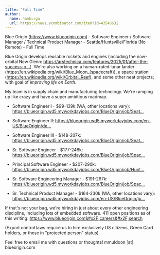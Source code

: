 ```yaml
---
title: "Full Time"
author:
  name: hamburga
  url: https://news.ycombinator.com/item?id=43548632
---
```

Blue Origin (<a href="https:&#x2F;&#x2F;www.blueorigin.com" rel="nofollow">https:&#x2F;&#x2F;www.blueorigin.com</a>) - Software Engineer &#x2F; Software Manager &#x2F; Technical Product Manager - Seattle&#x2F;Huntsville&#x2F;Florida (No Remote) - Full Time

Blue Origin develops reusable rockets and engines (including the now-orbital New Glenn: <a href="https:&#x2F;&#x2F;arstechnica.com&#x2F;features&#x2F;2025&#x2F;01&#x2F;after-the-success-of-new-glenn-blue-origin-to-focus-on-launching-frequently&#x2F;" rel="nofollow">https:&#x2F;&#x2F;arstechnica.com&#x2F;features&#x2F;2025&#x2F;01&#x2F;after-the-success-o...</a>). We&#x27;re also working on a human-rated lunar lander (<a href="https:&#x2F;&#x2F;en.wikipedia.org&#x2F;wiki&#x2F;Blue_Moon_(spacecraft)" rel="nofollow">https:&#x2F;&#x2F;en.wikipedia.org&#x2F;wiki&#x2F;Blue_Moon_(spacecraft)</a>), a space station (<a href="https:&#x2F;&#x2F;en.wikipedia.org&#x2F;wiki&#x2F;Orbital_Reef" rel="nofollow">https:&#x2F;&#x2F;en.wikipedia.org&#x2F;wiki&#x2F;Orbital_Reef</a>), and some other neat projects; with goal of *improving life on Earth*.

My team is in supply chain and manufacturing technology. We&#x27;re ramping up like crazy and have a super ambitious roadmap.

- Software Engineer I - $99-139k (WA, other locations vary): <a href="https:&#x2F;&#x2F;blueorigin.wd5.myworkdayjobs.com&#x2F;BlueOrigin&#x2F;job&#x2F;Seattle-WA&#x2F;Software-Development-Engineer-I---Enterprise-Technology---Early-Career-2025-University-Grad_R50585" rel="nofollow">https:&#x2F;&#x2F;blueorigin.wd5.myworkdayjobs.com&#x2F;BlueOrigin&#x2F;job&#x2F;Seat...</a>

- Software Engineer II: <a href="https:&#x2F;&#x2F;blueorigin.wd5.myworkdayjobs.com&#x2F;en-US&#x2F;BlueOrigin&#x2F;details&#x2F;Software-Engineer-II_R49434" rel="nofollow">https:&#x2F;&#x2F;blueorigin.wd5.myworkdayjobs.com&#x2F;en-US&#x2F;BlueOrigin&#x2F;de...</a>

- Software Engineer III - $148-207k: <a href="https:&#x2F;&#x2F;blueorigin.wd5.myworkdayjobs.com&#x2F;BlueOrigin&#x2F;job&#x2F;Seattle-WA&#x2F;Software-Engineer-III---Enterprise-Technology_R47034" rel="nofollow">https:&#x2F;&#x2F;blueorigin.wd5.myworkdayjobs.com&#x2F;BlueOrigin&#x2F;job&#x2F;Seat...</a>

- Sr. Software Engineer - $177-248k: <a href="https:&#x2F;&#x2F;blueorigin.wd5.myworkdayjobs.com&#x2F;BlueOrigin&#x2F;job&#x2F;Space-Coast-FL&#x2F;Sr-Software-Engineer---Enterprise-Technology_R47415" rel="nofollow">https:&#x2F;&#x2F;blueorigin.wd5.myworkdayjobs.com&#x2F;BlueOrigin&#x2F;job&#x2F;Spac...</a>

- Principal Software Engineer - $207-290k: <a href="https:&#x2F;&#x2F;blueorigin.wd5.myworkdayjobs.com&#x2F;BlueOrigin&#x2F;job&#x2F;Huntsville-AL&#x2F;Principal-Software-Engineer---Enterprise-Technology_R47041" rel="nofollow">https:&#x2F;&#x2F;blueorigin.wd5.myworkdayjobs.com&#x2F;BlueOrigin&#x2F;job&#x2F;Hunt...</a>

- Sr. Software Engineering Manager - $191-267k: <a href="https:&#x2F;&#x2F;blueorigin.wd5.myworkdayjobs.com&#x2F;BlueOrigin&#x2F;job&#x2F;Space-Coast-FL&#x2F;Senior-Manager--Software-Engineering_R49327" rel="nofollow">https:&#x2F;&#x2F;blueorigin.wd5.myworkdayjobs.com&#x2F;BlueOrigin&#x2F;job&#x2F;Spac...</a>

- Sr. Technical Product Manager - $164-230k (WA, other locations vary): <a href="https:&#x2F;&#x2F;blueorigin.wd5.myworkdayjobs.com&#x2F;en-US&#x2F;BlueOrigin&#x2F;job&#x2F;Seattle-WA&#x2F;Senior-Technical-Product-Manager_R49416" rel="nofollow">https:&#x2F;&#x2F;blueorigin.wd5.myworkdayjobs.com&#x2F;en-US&#x2F;BlueOrigin&#x2F;jo...</a>

If that&#x27;s not your bag, we&#x27;re hiring in just about every other engineering discipline, including lots of embedded software. 411 open positions as of this writing: <a href="https:&#x2F;&#x2F;www.blueorigin.com&#x2F;careers&#x2F;search" rel="nofollow">https:&#x2F;&#x2F;www.blueorigin.com&#x2F;careers&#x2F;search</a>

(Export control laws require us to hire exclusively US citizens, Green Card holders, or those in &quot;protected person&quot; status)

Feel free to email me with questions or thoughts! mmuldoon [at] blueorigin.com
<JobApplication />
